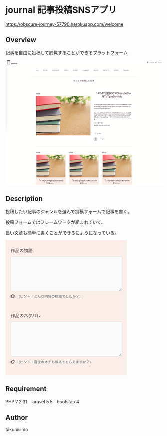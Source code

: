 journal 
記事投稿SNSアプリ
====
https://obscure-journey-57790.herokuapp.com/welcome
## Overview
記事を自由に投稿して閲覧することができるプラットフォーム

<img src="public/images/pc_journal.png">

## Description
投稿したい記事のジャンルを選んで投稿フォームで記事を書く。

投稿フォームではフレームワークが組まれていて、

長い文章も簡単に書くことができるにようになっている。

<img src="public/images/movie_form.png">

## Requirement
PHP 7.2.31　laravel 5.5　bootstap 4

## Author
takumiiimo
